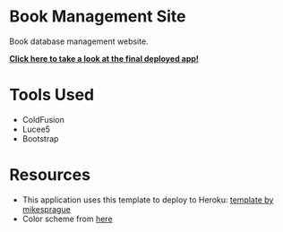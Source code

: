 # Book Management Site
Book database management website.

**[Click here to take a look at the final deployed app!](https://cf-final.herokuapp.com/)**

# Tools Used
- ColdFusion
- Lucee5
- Bootstrap

# Resources
- This application uses this template to deploy to Heroku: [template by mikesprague](https://github.com/mikesprague/lucee5-heroku)
- Color scheme from [here](https://visme.co/blog/website-color-schemes/)

